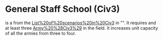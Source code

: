 # General Staff School (Civ3)

 is a from the [List%20of%20scenarios%20in%20Civ3](scenario) in "". It requires and at least three [Army%20%28Civ3%29](Armies) in the field. It increases unit capacity of all the armies from three to four.